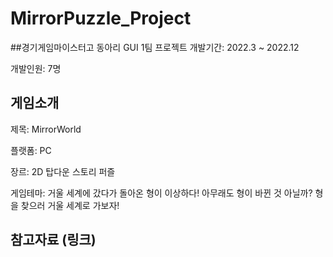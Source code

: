 # MirrorPuzzle_Project

<Mirror Puzzle Project>

##경기게임마이스터고 동아리 GUI 1팀 프로젝트
개발기간: 2022.3 ~ 2022.12

개발인원: 7명

 
게임소개
 -------------
제목: MirrorWorld

플랫폼: PC

장르: 2D 탑다운 스토리 퍼즐

게임테마: 거울 세계에 갔다가 돌아온 형이 이상하다! 아무래도 형이 바뀐 것 아닐까?
형을 찾으러 거울 세계로 가보자!

참고자료 (링크)
 -------------

 
